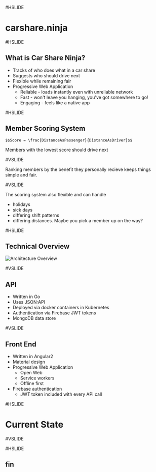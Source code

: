 #HSLIDE

# carshare.ninja

#HSLIDE

## What is Car Share Ninja?

- Tracks of who does what in a car share <!-- .element: class="fragment" data-fragment-index="1" -->
- Suggests who should drive next <!-- .element: class="fragment" data-fragment-index="2" -->
- Flexible while remaining fair <!-- .element: class="fragment" data-fragment-index="3" -->
- Progressive Web Application <!-- .element: class="fragment" data-fragment-index="4" -->
  - Reliable - loads instantly even with unreliable network
  - Fast - won't leave you hanging, you've got somewhere to go!
  - Engaging - feels like a native app

#HSLIDE

## Member Scoring System

`$$Score = \frac{DistanceAsPassenger}{DistanceAsDriver}$$`

Members with the lowest score should drive next <!-- .element: class="fragment" data-fragment-index="2" -->

#VSLIDE

Ranking members by the benefit they personally recieve keeps things simple and fair.

#VSLIDE

The scoring system also flexible and can handle

- holidays <!-- .element: class="fragment" data-fragment-index="1" -->
- sick days <!-- .element: class="fragment" data-fragment-index="2" -->
- differing shift patterns <!-- .element: class="fragment" data-fragment-index="3" -->
- differing distances. Maybe you pick a member up on the way? <!-- .element: class="fragment" data-fragment-index="4" -->

#HSLIDE

## Technical Overview

![Architecture Overview](images/carshare.ninja.png)

#VSLIDE

## API

- Written in Go
- Uses JSON:API
- Deployed via docker containers in Kubernetes
- Authentication via Firebase JWT tokens
- MongoDB data store

#VSLIDE

## Front End

- Written in Angular2
- Material design
- Progressive Web Application
  - Open Web
  - Service workers
  - Offline first
- Firebase authentication
  - JWT token included with every API call

#HSLIDE

# Current State

#VSLIDE

#HSLIDE

## fin
